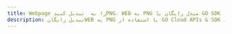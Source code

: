 ---title: Webpage را به  تبدیل کنیدPNG، WEB به PNG مبدل رایگان یا GO SDKdescription: تبدیل رایگانWEB به PNG با استفاده از GO Cloud APIs & SDK همچنین اسناد PDF را در Cloud ایجاد، ویرایش و رندر کنید.---